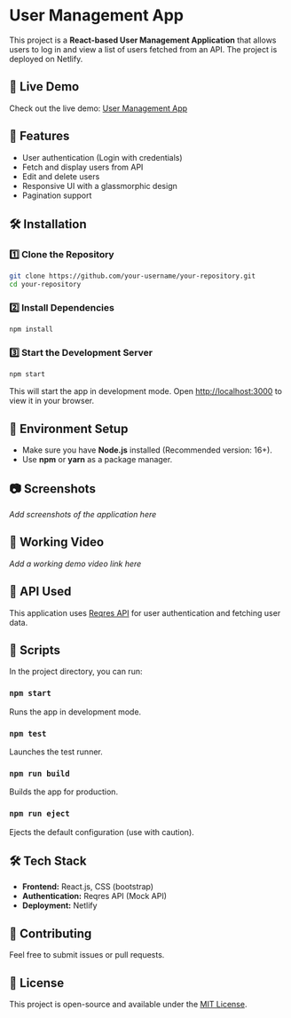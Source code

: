 # User Management App

This project is a **React-based User Management Application** that allows users to log in and view a list of users fetched from an API. The project is deployed on Netlify.

## 🚀 Live Demo
Check out the live demo: [User Management App](https://reqres-user.netlify.app/)

## 📌 Features
- User authentication (Login with credentials)
- Fetch and display users from API
- Edit and delete users
- Responsive UI with a glassmorphic design
- Pagination support

## 🛠 Installation

### 1️⃣ Clone the Repository
```bash
git clone https://github.com/your-username/your-repository.git
cd your-repository
```

### 2️⃣ Install Dependencies
```bash
npm install
```

### 3️⃣ Start the Development Server
```bash
npm start
```
This will start the app in development mode. Open [http://localhost:3000](http://localhost:3000) to view it in your browser.

## 🔧 Environment Setup
- Make sure you have **Node.js** installed (Recommended version: 16+).
- Use **npm** or **yarn** as a package manager.

## 📷 Screenshots
_Add screenshots of the application here_

## 🎥 Working Video
_Add a working demo video link here_

## 🔗 API Used
This application uses [Reqres API](https://reqres.in) for user authentication and fetching user data.

## 📜 Scripts

In the project directory, you can run:

### `npm start`
Runs the app in development mode.

### `npm test`
Launches the test runner.

### `npm run build`
Builds the app for production.

### `npm run eject`
Ejects the default configuration (use with caution).

## 🛠 Tech Stack
- **Frontend:** React.js, CSS (bootstrap)
- **Authentication:** Reqres API (Mock API)
- **Deployment:** Netlify

## 🤝 Contributing
Feel free to submit issues or pull requests.

## 📄 License
This project is open-source and available under the [MIT License](LICENSE).


